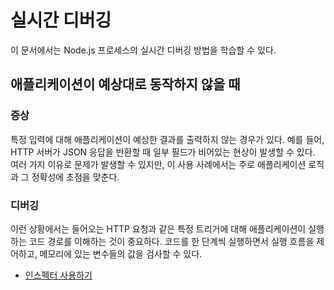 # 실시간 디버깅

이 문서에서는 Node.js 프로세스의 실시간 디버깅 방법을 학습할 수 있다.

## 애플리케이션이 예상대로 동작하지 않을 때

### 증상

특정 입력에 대해 애플리케이션이 예상한 결과를 출력하지 않는 경우가 있다. 예를 들어, HTTP 서버가 JSON 응답을 반환할 때 일부 필드가 비어있는 현상이 발생할 수 있다. 여러 가지 이유로 문제가 발생할 수 있지만, 이 사용 사례에서는 주로 애플리케이션 로직과 그 정확성에 초점을 맞춘다.

### 디버깅

이런 상황에서는 들어오는 HTTP 요청과 같은 특정 트리거에 대해 애플리케이션이 실행하는 코드 경로를 이해하는 것이 중요하다. 코드를 한 단계씩 실행하면서 실행 흐름을 제어하고, 메모리에 있는 변수들의 값을 검사할 수 있다.

- [인스펙터 사용하기](/learn/diagnostics/live-debugging/using-inspector)